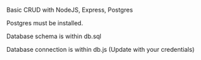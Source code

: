 Basic CRUD with NodeJS, Express, Postgres

Postgres must be installed.

Database schema is within db.sql

Database connection is within db.js (Update with your credentials)
